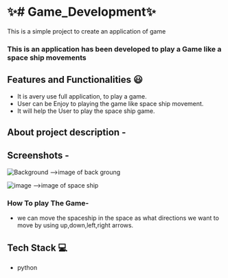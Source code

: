 # ✨# Game_Development✨

This is a simple project to create an application of game

### This is an application has been developed to play a Game like a space ship movements

## Features and Functionalities 😃

- It is avery use full application, to play a game.
- User can be Enjoy to playing the game like space ship movement.
- It will help the User to play the space ship game.


## About project description -
   



## Screenshots -

![Background](https://user-images.githubusercontent.com/108206047/179451395-d7e2ddb9-67ea-4dc1-9b0f-424a668b7bd4.jpg)
-->image of back groung

![image](https://user-images.githubusercontent.com/108206047/179451466-b0a55f03-4a0d-4477-85b8-17da571751df.png)
-->image of space ship





### How To play The Game-

- we can move the spaceship in the space as what directions we want to move by using up,down,left,right arrows.





## Tech Stack 💻
- python
